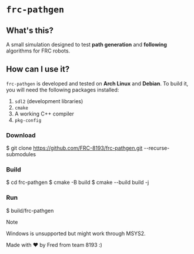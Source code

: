 # `frc-pathgen`
## What's this?
A small simulation designed to test **path generation** and **following** algorithms for FRC robots.
## How can I use it?
`frc-pathgen` is developed and tested on **Arch Linux** and **Debian**. To build it, you will need the following packages installed:
1. `sdl2` (development libraries)
2. `cmake`
3. A working C++ compiler
4. `pkg-config`

### Download
$ git clone https://github.com/FRC-8193/frc-pathgen.git --recurse-submodules
### Build
$ cd frc-pathgen
$ cmake -B build
$ cmake --build build -j
### Run
$ build/frc-pathgen

> [!NOTE]
> Windows is unsupported but might work through MSYS2.

Made with ❤️ by Fred from team 8193 :)
